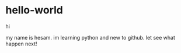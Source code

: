 # hello-world
hi

my name is hesam. im learning python and new to github. let see what happen next!
